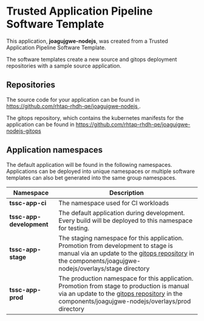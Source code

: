 # Trusted Application Pipeline Software Template

This application, **joagujgwe-nodejs**, was created from a Trusted Application Pipeline Software Template.

The software templates create a new source and gitops deployment repositories with a sample source application. 

## Repositories

The source code for your application can be found in [https://github.com/rhtap-rhdh-qe/joagujgwe-nodejs ](https://github.com/rhtap-rhdh-qe/joagujgwe-nodejs ).
 
The gitops repository, which contains the kubernetes manifests for the application can be found in 
[https://github.com/rhtap-rhdh-qe/joagujgwe-nodejs-gitops ](https://github.com/rhtap-rhdh-qe/joagujgwe-nodejs-gitops ) 

## Application namespaces 

The default application will be found in the following namespaces. Applications can be deployed into unique namespaces or multiple software templates can also bet generated into the same group namespaces.  

|  Namespace   |  Description   |  
| -------- | -------- |
| **tssc-app-ci** | The namespace used for CI workloads |
| **tssc-app-development** | The default application during development. Every build will be deployed to this namespace for testing. |
| **tssc-app-stage** | The staging namespace for this application. Promotion from development to stage is manual via an update to the [gitops repository](https://github.com/rhtap-rhdh-qe/joagujgwe-nodejs-gitops ) in the components/joagujgwe-nodejs/overlays/stage directory |
| **tssc-app-prod** | The production namespace for this application. Promotion from stage to production is manual via an update to the [gitops repository](https://github.com/rhtap-rhdh-qe/joagujgwe-nodejs-gitops ) in the components/joagujgwe-nodejs/overlays/prod directory |